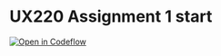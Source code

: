UX220 Assignment 1 start
===

[![Open in Codeflow](https://developer.stackblitz.com/img/open_in_codeflow.svg)](https:///pr.new/ManeetSodhi/UX220Assignment1
)
